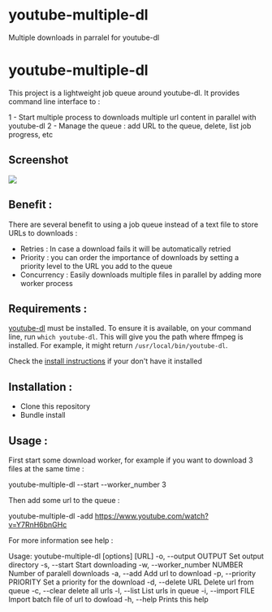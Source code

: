 # youtube-multiple-dl

Multiple downloads in parralel for youtube-dl


youtube-multiple-dl
===================


This project is a lightweight job queue around youtube-dl. It provides command line interface to : 

1 - Start multiple process to downloads multiple url content in parallel with youtube-dl
2 - Manage the queue : add URL to the queue, delete, list job progress, etc


Screenshot
----

![](https://github.com/vdaubry/youtube-multiple-dl/blob/master/screenshot.jpg)



## Benefit :

There are several benefit to using a job queue instead of a text file to store URLs to downloads :

- Retries : In case a download fails it will be automatically retried
- Priority : you can order the importance of downloads by setting a priority level to the URL you add to the queue
- Concurrency : Easily downloads multiple files in parallel by adding more worker process


## Requirements :

[youtube-dl](https://github.com/rg3/youtube-dl) must be installed. To ensure it is available, on your command line, run `which youtube-dl`.
This will give you the path where ffmpeg is installed. For example, it might return `/usr/local/bin/youtube-dl`.

Check the [install instructions](https://github.com/rg3/youtube-dl#installation) if your don't have it installed



## Installation :

- Clone this repository
- Bundle install


## Usage :

First start some download worker, for example if you want to download 3 files at the same time :

  youtube-multiple-dl --start --worker_number 3
  

Then add some url to the queue :

  youtube-multiple-dl -add https://www.youtube.com/watch?v=Y7RnH6bnGHc


For more information see help :

  Usage: youtube-multiple-dl [options] [URL]
    -o, --output OUTPUT              Set output directory
    -s, --start                      Start downloading
    -w, --worker_number NUMBER       Number of paralell downloads
    -a, --add                        Add url to download
    -p, --priority PRIORITY          Set a priority for the download
    -d, --delete URL                 Delete url from queue
    -c, --clear                      delete all urls
    -l, --list                       List urls in queue
    -i, --import FILE                Import batch file of url to dowload
    -h, --help                       Prints this help